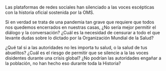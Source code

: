Las plataformas de redes sociales han silenciado a las voces escépticas con la historia oficial sostenida por la OMS. 

Si en verdad se trata de una pandemia tan grave que requiere que todos nos quedemos encerrados en nuestras casas, ¿No sería mejor permitir el diálogo y la conversación? ¿Cuál es la necesidad de censurar a todo el que levante dudas sobre lo dictado por la Organización Mundial de la Salud?

¿Qué tal si a las autoridades no les importa tu salud, o la salud de tus abuelitos? ¿Cuál es el riesgo de permitir que se silencie a la las voces disidentes durante una crisis global? ¿No podrían las autoridades engañar a la población, no han hecho eso durante toda la Historia? 

